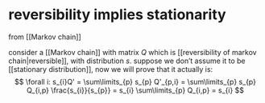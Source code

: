 # reversibility implies stationarity
from [[Markov chain]]

consider a [[Markov chain]] with matrix $Q$ which is [[reversibility of markov chain|reversible]], with distribution $s$. suppose we don’t assume it to be [[stationary distribution]], now we will prove that it actually is:
$$ \forall i: s_{i}Q' = \sum\limits_{p} s_{p} Q'_{p,i} = \sum\limits_{p} s_{p} Q_{i,p} \frac{s_{i}}{s_{p}} = s_{i} \sum\limits_{p} Q_{i,p} = s_{i} $$